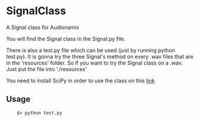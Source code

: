 # SignalClass
A Signal class for Audionamix

You will find the Signal class in the Signal.py file.

There is also a test.py file which can be used (just by running python test.py).
It is gonna try the three Signal's method on every .wav files that are in the 'resources' folder.
So if you want to try the Signal class on a .wav. Just put the file into './resources'

You need to install SciPy in order to use the class on this <a href="http://www.scipy.org/install.html" target="_blank" >link</a>

## Usage
		$> python test.py
